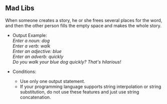 ## Mad Libs

When someone creates a story, he or she frees several places for the word, and then the other person fills the empty space and makes the whole story.

* Output Example:
  <br>*Enter a noun: dog*
  <br>*Enter a verb: walk*
  <br>*Enter an adjective: blue*
  <br>*Enter an adverb: quickly*
  <br>*Do you walk your blue dog quickly? That's hilarious!*

* Conditions:
  * Use only one output statement.
  * If your programming language supports string interpolation or string substitution, do not use these features and just use string concatenation.

